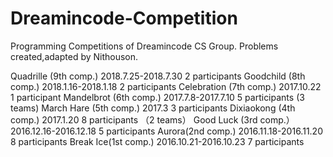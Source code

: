# Dreamincode-Competition
Programming Competitions of Dreamincode CS Group. Problems created,adapted by Nithouson.

Quadrille (9th comp.)     2018.7.25-2018.7.30    2 participants
Goodchild (8th comp.)     2018.1.16-2018.1.18    2 participants
Celebration (7th comp.)   2017.10.22             1 participant
Mandelbrot (6th comp.)    2017.7.8-2017.7.10     5 participants  (3 teams)
March Hare (5th comp.)    2017.3                 3 participants
Dixiaokong (4th comp.)    2017.1.20              8 participants （2 teams）
Good Luck (3rd comp.）    2016.12.16-2016.12.18  5 participants
Aurora(2nd comp.)         2016.11.18-2016.11.20  8 participants
Break Ice(1st comp.)      2016.10.21-2016.10.23  7 participants
